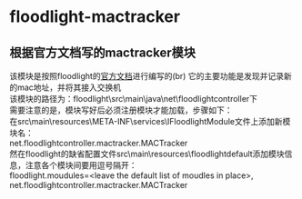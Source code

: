 floodlight-mactracker
=====================

根据官方文档写的mactracker模块
-----------------------------
该模块是按照floodlight的[官方文档](http://docs.projectfloodlight.org/display/floodlightcontroller/How+to+Write+a+Module)进行编写的(br)
它的主要功能是发现并记录新的mac地址，并将其接入交换机   
该模块的路径为：floodlight\src\main\java\net\floodlightcontroller下   
需要注意的是，模块写好后必须注册模块才能加载，步骤如下：   
    在src\main\resources\META-INF\services\IFloodlightModule文件上添加新模块名：   
    net.floodlightcontroller.mactracker.MACTracker   
    然在floodlight的缺省配置文件src\main\resources\floodlightdefault添加模块信息，注意各个模块间要用逗号隔开：   
    floodlight.moudules=\<leave the default list of moudles in place>,   
    net.floodlightcontroller.mactracker.MACTracker

